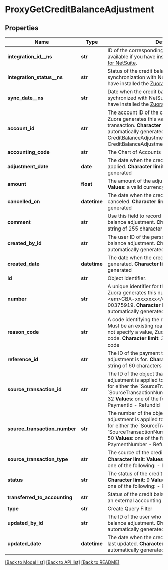 # ProxyGetCreditBalanceAdjustment

## Properties
Name | Type | Description | Notes
------------ | ------------- | ------------- | -------------
**integration_id__ns** | **str** | ID of the corresponding object in NetSuite. Only available if you have installed the [Zuora Connector for NetSuite](https://www.zuora.com/connect/app/?appId&#x3D;265).  | [optional] 
**integration_status__ns** | **str** | Status of the credit balance adjustment&#39;s synchronization with NetSuite. Only available if you have installed the [Zuora Connector for NetSuite](https://www.zuora.com/connect/app/?appId&#x3D;265).  | [optional] 
**sync_date__ns** | **str** | Date when the credit balance adjustment was sychronized with NetSuite. Only available if you have installed the [Zuora Connector for NetSuite](https://www.zuora.com/connect/app/?appId&#x3D;265).  | [optional] 
**account_id** | **str** |  The account ID of the credit balance&#39;s account. Zuora generates this value from the source transaction. **Character limit**: 32 **Values**: automatically generated from:  - CreditBalanceAdjustment.SourceTransactionId or - CreditBalanceAdjustment.SourceTransactionNumber  | [optional] 
**accounting_code** | **str** |  The Chart of Accounts  | [optional] 
**adjustment_date** | **date** |  The date when the credit balance adjustment is applied. **Character limit**: 29 **Values**: automatically generated  | [optional] 
**amount** | **float** |  The amount of the adjustment. **Character limit**: 16 **Values**: a valid currency amount  | [optional] 
**cancelled_on** | **datetime** |  The date when the credit balance adjustment was canceled. **Character limit**: 29 **Values**: automatically generated  | [optional] 
**comment** | **str** |  Use this field to record comments about the credit balance adjustment. **Character limit**: 255 **Values**: a string of 255 characters or fewer  | [optional] 
**created_by_id** | **str** |  The user ID of the person who created the credit balance adjustment. **Character limit**: 32 **Values**: automatically generated  | [optional] 
**created_date** | **datetime** |  The date when the credit balance adjustmentwas generated. **Character limit**: 29 **Values**: automatically generated  | [optional] 
**id** | **str** | Object identifier. | [optional] 
**number** | **str** |  A unique identifier for the credit balance adjustment. Zuora generates this number in the format, &lt;em&gt;CBA-xxxxxxxx&lt;/em&gt;, such as CBA-00375919. **Character limit**: 255 **Values**: automatically generated  | [optional] 
**reason_code** | **str** |  A code identifying the reason for the transaction. Must be an existing reason code or empty. If you do not specify a value, Zuora uses the default reason code. **Character limit**: 32 **Values**: a valid reason code  | [optional] 
**reference_id** | **str** |  The ID of the payment that the credit balance adjustment is for. **Character limit**: 32 **Values**: a string of 60 characters or fewer  | [optional] 
**source_transaction_id** | **str** |  The ID of the object that the credit balance adjustment is applied to. You must specify a value for either the &#x60;SourceTransactionId&#x60; field or the &#x60;SourceTransactionNumber&#x60; field. **Character limit**: 32 **Values**: one of the following:  - InvoiceId - PaymentId - RefundId  | [optional] 
**source_transaction_number** | **str** |  The number of the object that the credit balance adjustment is applied to. You must specify a value for either the &#x60;SourceTransactionId&#x60; field or the &#x60;SourceTransactionNumber&#x60; field. **Character limit**: 50 **Values**: one of the following:  - InvoiceNumber - PaymentNumber - RefundNumber  | [optional] 
**source_transaction_type** | **str** |  The source of the credit balance adjustment. **Character limit**: **Values**: automatically generated; one of the following:  - Invoice - Payment - Refund  | [optional] 
**status** | **str** |  The status of the credit balance adjustment. **Character limit**: 9 **Values**: automatically generated; one of the following:  - Processed - Canceled  | [optional] 
**transferred_to_accounting** | **str** | Status of the credit balance adjustment&#39;s transfer to an external accounting system, such as NetSuite.  | [optional] 
**type** | **str** | Create Query Filter | [optional] 
**updated_by_id** | **str** |  The ID of the user who last updated the credit balance adjustment. **Character limit**: 32 **Values**: automatically generated  | [optional] 
**updated_date** | **datetime** |  The date when the credit balance adjustment was last updated. **Character limit**: 29 **Values**: automatically generated  | [optional] 

[[Back to Model list]](../README.md#documentation-for-models) [[Back to API list]](../README.md#documentation-for-api-endpoints) [[Back to README]](../README.md)


